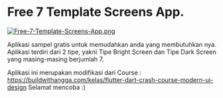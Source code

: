 
# Free 7 Template Screens App.

[![Free-7-Template-Screens-App.png](https://i.postimg.cc/MHHqL61L/Free-7-Template-Screens-App.png)](https://postimg.cc/34ss4HSj)

Aplikasi sampel gratis untuk memudahkan anda yang membutuhkan nya. Aplikasi terdiri dari 2 tipe, 
yakni Tipe Bright Screen dan Tipe Dark Screen yang masing-masing berjumlah 7.

Aplikasi ini merupakan modifikasi dari Course :
https://buildwithangga.com/kelas/flutter-dart-crash-course-modern-ui-design
Selamat mencoba :)
